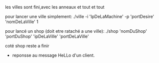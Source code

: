 les villes sont fini,avec les anneaux et tout et tout

pour lancer une ville simplement:
./ville -i 'IpDeLaMachine' -p 'portDesire' 'nomDeLaVille' 1

pour lancé un shop (doit etre rataché a une ville):
./shop 'nomDuShop' 'portDuShop' 'ipDeLaVille' 'portDeLaVille'


coté shop reste a finir 
- reponsse au message HeLLo d'un client.
